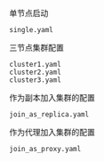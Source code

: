

单节点启动

```
single.yaml
```

三节点集群配置

```
cluster1.yaml
cluster2.yaml
cluster3.yaml
```

作为副本加入集群的配置

```
join_as_replica.yaml
```

作为代理加入集群的配置

```
join_as_proxy.yaml
```
